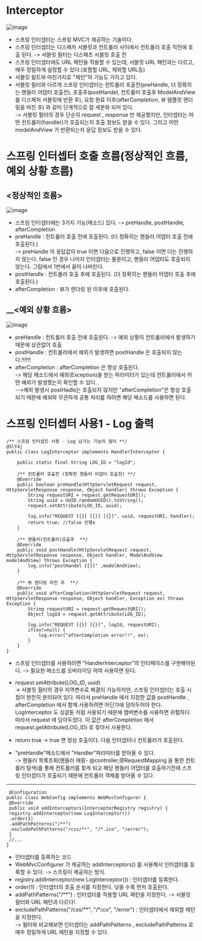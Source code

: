 __Interceptor__
=======================
![image](https://user-images.githubusercontent.com/96917871/158424196-d67438e7-0de6-45cf-b75a-f873f3803ef0.png)

- 스프링 인터셉터는 스프링 MVC가 제공하는 기술이다.
- 스프링 인터셉터는 디스패처 서블릿과 컨트롤러 사이에서 컨트롤러 호출 직전에 호출 된다. -> 서블릿 필터는 디스패츠 서블릿 호출 전
- 스프링 인터셉터에도 URL 패턴을 적용할 수 있는데, 서블릿 URL 패턴과는 다르고, 매우 정밀하게 설정할 수 있다.(포함할 URL, 제외할 URL등)
- 서블릿 필트와 마친가지로 "체인"의 기능도 가지고 있다.
- 서블릿 필터와 다르게 스프링 인터셉터는 컨트롤러 호출전(preHandle, 더 정확히는 핸들러 어댑터 호출전), 호출후(postHandel, 컨트롤러 호출후 ModelAndView를 디스패처 서블릿에 반환 후), 요청 완료 이후(afterCompletion, 뷰 템플릿 렌더링을 마친 후) 와 같이 단계적으로 잘 세분화 되어 있다.        
-> 서블릿 필터의 경우 단순히 request , response 만 제공했지만, 인터셉터는 어떤 컨트롤러(handler)가 호출되는지 호출 정보도 받을 수 있다. 그리고 어떤 modelAndView 가 반환되는지 응답 정보도 받을 수 있다.

__스프링 인터셉터 호출 흐름(정상적인 흐름, 예외 상황 흐름)__
=============================

__<정상적인 흐름>__
------------------------------
![image](https://user-images.githubusercontent.com/96917871/158425115-b92f0484-3b91-48f9-bb1c-6a7bd2b514f1.png)

- 스프링 인터셉터에는 3가지 기능(메소드) 있다. -> preHandle, postHandle, afterCompletion
- preHandle : 컨트롤러 호출 전에 호출된다. (더 정확히는 핸들러 어댑터 호출 전에 호출된다.)     
-> preHandle 의 응답값이 true 이면 다음으로 진행하고, false 이면 더는 진행하지 않는다. false 인 경우 나머지 인터셉터는 물론이고, 핸들러 어댑터도 호출되지 않는다. 그림에서 1번에서 끝이 나버린다.
- postHandle : 컨트롤러 호출 후에 호출된다. (더 정확히는 핸들러 어댑터 호출 후에 호출된다.)
- afterCompletion : 뷰가 렌더링 된 이후에 호출된다.

__<예외 상황 흐름>
----------------------------------------------
![image](https://user-images.githubusercontent.com/96917871/158425719-7d84a26b-86c8-4ba8-98cb-607b6b0a99eb.png)

- preHandle : 컨트롤러 호출 전에 호출된다. -> 예외 상황이 컨트롤러에서 발생하기 때문에 상관없이 호출
- postHandle : 컨트롤러에서 예외가 발생하면 postHandle 은 호출되지 않는다.!!!!!!
- afterCompletion : afterCompletion 은 항상 호출된다.      
-> 해당 메소드에서 예외(Exception)을 받는 파라미터가 있는데 컨트롤러에서 어떤 예외가 발생했는지 확인할 수 있다.      
-->예외 발생시 postHadle는 호출되지 않지만 "afterCompletion"은 항상 호출 되기 때문에 예외와 무관하게 공통 처리를 하려면 해당 메소드를 사용하면 된다.


__스프링 인터셉터 사용1 - Log 출력__
=================================
```
/** 스프링 인터셉트 사용 - Log 남기는 기능의 필터 **/
@Slf4j
public class LogInterceptor implements HandlerInterceptor {

    public static final String LOG_ID = "logId";

    /** 컨트롤러 호출전 (정확힌 핸들러 어댑터 호출전) **/
    @Override
    public boolean preHandle(HttpServletRequest request, HttpServletResponse response, Object handler) throws Exception {
        String requestURI = request.getRequestURI();
        String uuid = UUID.randomUUID().toString();
        request.setAttribute(LOG_ID, uuid);

        log.info("REQUEST [{}] [{}] [{}]", uuid, requestURI, handler);
        return true; //false 진행x
    }

    /** 핸들러(컨트롤러)호출후  **/
    @Override
    public void postHandle(HttpServletRequest request, HttpServletResponse response, Object handler, ModelAndView modelAndView) throws Exception {
        log.info("postHandel [{}]" ,modelAndView);
    }

    /** 뷰 렌더링 마친 후  **/
    @Override
    public void afterCompletion(HttpServletRequest request, HttpServletResponse response, Object handler, Exception ex) throws Exception {
        String requestURI = request.getRequestURI();
        Object logId = request.getAttribute(LOG_ID);

        log.info("REQUEST [{}] [{}]", logId, requestURI);
        if(ex!=null) {
            log.error("afterCompletion error!!", ex);
        }
    }
}
```
- 스프링 인터셉터를 사용하려면 "HandlerInterceptor"의 인터페이스를 구현해야된다. -> 필요한 메소드를 오버라이딩 하여 사용하면 된다.

- request.setAttribute(LOG_ID, uuid)   
-> 서블릿 필터의 경우 지역변수로 해결이 가능하지만, 스프링 인터셉터는 호출 시점이 완전히 분리되어 있다. 따라서 preHandle 에서 지정한 값을 postHandle , afterCompletion 에서 함께 사용하려면 어딘가에 담아두어야 한다. LogInterceptor 도 싱글톤 처럼 사용되기 때문에 맴버변수를 사용하면 위험하다. 따라서 request 에 담아두었다. 이 값은 afterCompletion 에서 request.getAttribute(LOG_ID) 로 찾아서 사용한다.

- return true -> true 면 정상 호출이다. 다음 인터셉터나 컨트롤러가 호출된다.

- "preHandle"메소드에서 "Handler"파라미터를 받아올 수 있다.     
-> 핸들러 목록조회(핸들러 매핑- @controller,@RequestMapping 을 통한 컨트롤러 탐색)를 통해 컨트롤러를 찾게 되고 해당 핸들러 어댑터를 호출하기전에 스프링 인터셉터가 호출되기 때문에 컨트롤러 객체를 받아올 수 있다.  

-------------------------------------------
```
 @Configuration
public class WebConfig implements WebMvcConfigurer {
 @Override
 public void addInterceptors(InterceptorRegistry registry) {
 registry.addInterceptor(new LogInterceptor())
 .order(1)
 .addPathPatterns("/**")
 .excludePathPatterns("/css/**", "/*.ico", "/error");
 }
 //...
}
```
- 인터셉터를 등록하는 코드
- WebMvcConfigurer 가 제공하는 addInterceptors() 를 사용해서 인터셉터를 등록할 수 있다. -> 스프링이 제공하는 방식. 
- registry.addInterceptor(new LogInterceptor()) : 인터셉터를 등록한다.
- order(1) : 인터셉터의 호출 순서를 지정한다. 낮을 수록 먼저 호출된다.
- addPathPatterns("/**") : 인터셉터를 적용할 URL 패턴을 지정한다. -> 서블릿 필터와 URL 패턴과  다르다!.
- excludePathPatterns("/css/**", "/*.ico", "/error") : 인터셉터에서 제외할 패턴을 지정한다.     
-> 필터와 비교해보면 인터셉터는 addPathPatterns , excludePathPatterns 로 매우 정밀하게 URL 패턴을 지정할 수 있다.






